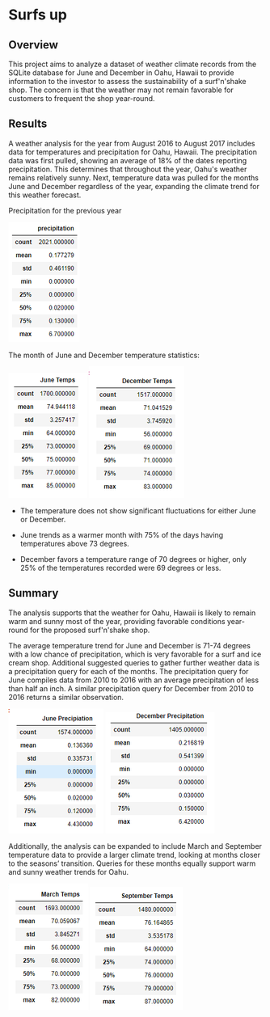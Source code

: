 # Surfs up


## Overview

This project aims to analyze a dataset of weather climate records from the SQLite database for June and December in Oahu, Hawaii to provide information to the investor to assess the sustainability of a surf'n'shake shop. The concern is that the weather may not remain favorable for customers to frequent the shop year-round. 

## Results

A weather analysis for the year from August 2016 to August 2017 includes data for temperatures and precipitation for Oahu, Hawaii. The precipitation data was first pulled, showing an average of 18% of the dates reporting precipitation. This determines that throughout the year, Oahu's weather remains relatively sunny. Next, temperature data was pulled for the months June and December regardless of the year, expanding the climate trend for this weather forecast.

Precipitation for the previous year

![image](https://github.com/courtneysims/Surfs_up/blob/915f89a47eb70d1f0bb530ceacd39feadf201cd3/Resources/precip_stat.PNG)

The month of June and December temperature statistics:

![image](https://github.com/courtneysims/Surfs_up/blob/915f89a47eb70d1f0bb530ceacd39feadf201cd3/Resources/June_temp_stat.PNG)  ![image](https://github.com/courtneysims/Surfs_up/blob/915f89a47eb70d1f0bb530ceacd39feadf201cd3/Resources/Dec_temp_stat.PNG)





- The temperature does not show significant fluctuations for either June or December.

- June trends as a warmer month with 75% of the days having temperatures above 73 degrees.

- December favors a temperature range of 70 degrees or higher, only 25% of the temperatures recorded were 69 degrees or less.

## Summary

The analysis supports that the weather for Oahu, Hawaii is likely to remain warm and sunny most of the year, providing favorable conditions year-round for the proposed surf'n'shake shop.

The average temperature trend for June and December is 71-74 degrees with a low chance of precipitation, which is very favorable for a surf and ice cream shop. Additional suggested queries to gather further weather data is a precipitation query for each of the months. The precipitation query for June compiles data from 2010 to 2016 with an average precipitation of less than half an inch. A similar precipitation query for December from 2010 to 2016 returns a similar observation.

![image](https://github.com/courtneysims/Surfs_up/blob/ebbb164d1f0edb8ab5f8b12174b7e1ba9366ee20/Resources/June_precip.PNG)  ![image](https://github.com/courtneysims/Surfs_up/blob/ebbb164d1f0edb8ab5f8b12174b7e1ba9366ee20/Resources/Dec_precip.PNG)

Additionally, the analysis can be expanded to include March and September temperature data to provide a larger climate trend, looking at months closer to the seasons’ transition. Queries for these months equally support warm and sunny weather trends for Oahu.

![image](https://github.com/courtneysims/Surfs_up/blob/f4bf28433b880f9301d18945cd2ce873b4a7f3a3/Resources/march_temp.PNG)   ![image](https://github.com/courtneysims/Surfs_up/blob/f4bf28433b880f9301d18945cd2ce873b4a7f3a3/Resources/Sept_temp.PNG)
